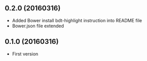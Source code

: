 ## 0.2.0 (20160316)

* Added Bower install bdt-highlight instruction into README file
* Bower.json file extended

## 0.1.0 (20160316)

* First version